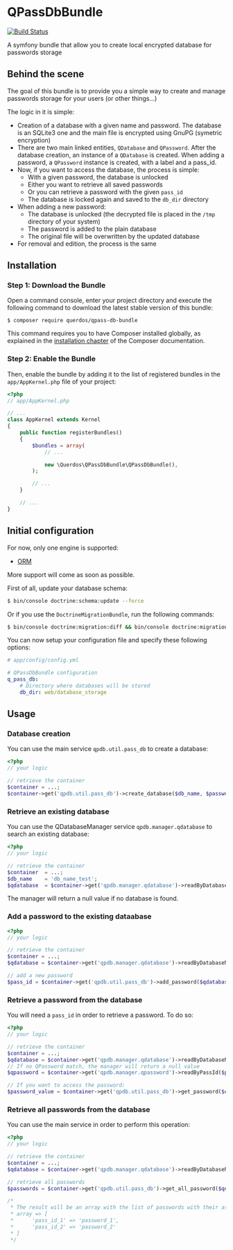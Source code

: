 # QPassDbBundle
[![Build Status](https://travis-ci.org/Querdos/QPassDbBundle.svg?branch=master)](https://travis-ci.org/Querdos/QPassDbBundle)  

A symfony bundle that allow you to create local encrypted database for passwords storage

## Behind the scene
The goal of this bundle is to provide you a simple way to create and manage passwords storage for your users (or other things...)

The logic in it is simple:
  * Creation of a database with a given name and password. The database is an SQLite3 one and the 
  main file is encrypted using GnuPG (symetric encryption)
  * There are two main linked entities, `QDatabase` and `QPassword`. After the database creation,
  an instance of a `QDatabase` is created. When adding a password, a `QPassword` instance is created, with a label and a pass_id.
  * Now, if you want to access the database, the process is simple:
    * With a given password, the database is unlocked
    * Either you want to retrieve all saved passwords
    * Or you can retrieve a password with the given `pass_id`
    * The database is locked again and saved to the `db_dir` directory
  * When adding a new password:
    * The database is unlocked (the decrypted file is placed in the `/tmp` directory of your system)
    * The password is added to the plain database
    * The original file will be overwritten by the updated database
  * For removal and edition, the process is the same

## Installation

### Step 1: Download the Bundle

Open a command console, enter your project directory and execute the
following command to download the latest stable version of this bundle:

```console
$ composer require querdos/qpass-db-bundle
```

This command requires you to have Composer installed globally, as explained
in the [installation chapter](https://getcomposer.org/doc/00-intro.md)
of the Composer documentation.

### Step 2: Enable the Bundle

Then, enable the bundle by adding it to the list of registered bundles
in the `app/AppKernel.php` file of your project:

```php
<?php
// app/AppKernel.php

// ...
class AppKernel extends Kernel
{
    public function registerBundles()
    {
        $bundles = array(
            // ...

            new \Querdos\QPassDbBundle\QPassDbBundle(),
        );

        // ...
    }

    // ...
}
```

## Initial configuration
For now, only one engine is supported:
  * [ORM](http://www.doctrine-project.org/projects/orm.html)
  
More support will come as soon as possible.  

First of all, update your database schema:
```bash
$ bin/console doctrine:schema:update --force
```

Or if you use the `DoctrineMigrationBundle`, run the following commands:
```bash
$ bin/console doctrine:migration:diff && bin/console doctrine:migration:migrate
```

You can now setup your configuration file and specify these following options:

```yaml
# app/config/config.yml

# QPassDbBundle configuration
q_pass_db:
    # Directory where databases will be stored
    db_dir: web/database_storage
```

## Usage
### Database creation
You can use the main service `qpdb.util.pass_db` to create a database:
```php
<?php
// your logic

// retrieve the container
$container = ...;
$container->get('qpdb.util.pass_db')->create_database($db_name, $password);
```

### Retrieve an existing database
You can use the QDatabaseManager service `qpdb.manager.qdatabase` to search an existing database:
```php
<?php
// your logic

// retrieve the container
$container  = ...;
$db_name    = 'db_name_test';
$qdatabase  = $container->get('qpdb.manager.qdatabase')->readByDatabaseName($db_name);
```

The manager will return a null value if no database is found.

### Add a password to the existing dataabase
```php
<?php
// your logic

// retrieve the container
$container = ...;
$qdatabase = $container->get('qpdb.manager.qdatabase')->readByDatabaseName($db_name);

// add a new password
$pass_id = $container->get('qpdb.util.pass_db')->add_password($qdatabase, $password, $pass_to_add, $label);
```

### Retrieve a password from the database
You will need a `pass_id` in order to retrieve a password. To do so:
```php
<?php
// your logic

// retrieve the container
$container = ...;
$qdatabase = $container->get('qpdb.manager.qdatabase')->readByDatabaseName($db_name);
// If no QPassword match, the manager will return a null value
$qpassword = $container->get('qpdb.manager.qpassword')->readByPassId($pass_id);

// If you want to access the password:
$password_value = $container->get('qpdb.util.pass_db')->get_password($qdatabase, $password, $qpassword);
```

### Retrieve all passwords from the database
You can use the main service in order to perform this operation:
```php
<?php
// your logic

// retrieve the container
$container = ...;
$qdatabase = $container->get('qpdb.manager.qdatabase')->readByDatabaseName($db_name);

// retrieve all passwords
$passwords = $container->get('qpdb.util.pass_db')->get_all_password($qdatabase, $password);

/*
 * The result will be an array with the list of passwords with their associated pass_id
 * array => [
 *      'pass_id_1' => 'password_1',
 *      'pass_id_2' => 'password_2'
 * ] 
 */
```

